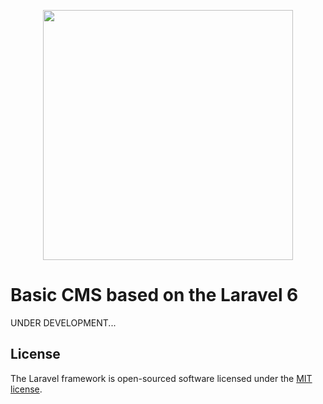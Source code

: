 <p align="center"><img src="https://res.cloudinary.com/dtfbvvkyp/image/upload/v1566331377/laravel-logolockup-cmyk-red.svg" width="400"></p>

# Basic CMS based on the Laravel 6
UNDER DEVELOPMENT...

## License

The Laravel framework is open-sourced software licensed under the [MIT license](https://opensource.org/licenses/MIT).

